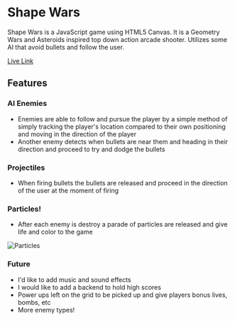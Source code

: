 # Shape Wars

Shape Wars is a JavaScript game using HTML5 Canvas. It is a Geometry Wars and Asteroids inspired top down action arcade shooter. Utilizes some AI that avoid bullets and follow the user.

[Live Link](http://www.shapewars.xyz)

## Features

### AI Enemies
   * Enemies are able to follow and pursue the player by a simple method of simply tracking the player's location compared to their own positioning and moving in the direction of the player
   * Another enemy detects when bullets are near them and heading in their direction and proceed to try and dodge the bullets

### Projectiles
   * When firing bullets the bullets are released and proceed in the direction of the user at the moment of firing

### Particles!
   * After each enemy is destroy a parade of particles are released and give life and color to the game

![Particles](https://github.com/gabrieltal/shape_wars/blob/master/docs/particles.gif)

### Future
  * I'd like to add music and sound effects
  * I would like to add a backend to hold high scores
  * Power ups left on the grid to be picked up and give players bonus lives, bombs, etc
  * More enemy types!
